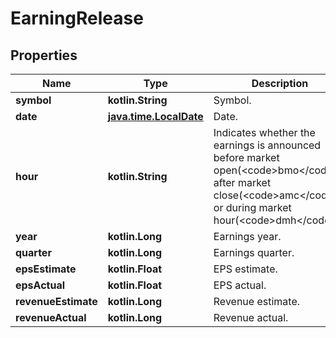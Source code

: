 
# EarningRelease

## Properties
Name | Type | Description | Notes
------------ | ------------- | ------------- | -------------
**symbol** | **kotlin.String** | Symbol. |  [optional]
**date** | [**java.time.LocalDate**](java.time.LocalDate.md) | Date. |  [optional]
**hour** | **kotlin.String** | Indicates whether the earnings is announced before market open(&lt;code&gt;bmo&lt;/code&gt;), after market close(&lt;code&gt;amc&lt;/code&gt;), or during market hour(&lt;code&gt;dmh&lt;/code&gt;). |  [optional]
**year** | **kotlin.Long** | Earnings year. |  [optional]
**quarter** | **kotlin.Long** | Earnings quarter. |  [optional]
**epsEstimate** | **kotlin.Float** | EPS estimate. |  [optional]
**epsActual** | **kotlin.Float** | EPS actual. |  [optional]
**revenueEstimate** | **kotlin.Long** | Revenue estimate. |  [optional]
**revenueActual** | **kotlin.Long** | Revenue actual. |  [optional]



